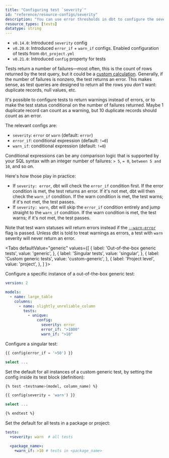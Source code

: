 ```yaml
---
title: "Configuring test `severity`"
id: "reference/resource-configs/severity"
description: "You can use error thresholds in dbt to configure the severity of test results, or how many failed tests will produce an error or warning."
resource_types: [tests]
datatype: string
---
```


<Changelog>

* `v0.14.0`: Introduced `severity` config
* `v0.20.0`: Introduced `error_if` + `warn_if` configs. Enabled configuration of tests from `dbt_project.yml`
* `v0.21.0`: Introduced `config` property for tests

</Changelog>

Tests return a number of failures—most often, this is the count of rows returned by the test query, but it could be a [custom calculation](resource-configs/fail_calc). Generally, if the number of failures is nonzero, the test returns an error. This makes sense, as test queries are designed to return all the rows you _don't_ want: duplicate records, null values, etc.

It's possible to configure tests to return warnings instead of errors, or to make the test status conditional on the number of failures returned. Maybe 1 duplicate record can count as a warning, but 10 duplicate records should count as an error.

The relevant configs are:
- `severity`: `error` or `warn` (default: `error`)
- `error_if`: conditional expression (default: `!=0`)
- `warn_if`: conditional expression (default: `!=0`)

Conditional expressions can be any comparison logic that is supported by your SQL syntax with an integer number of failures: `> 5`, `= 0`, `between 5 and 10`, and so on.

Here's how those play in practice:
- If `severity: error`, dbt will check the `error_if` condition first. If the error condition is met, the test returns an error. If it's not met, dbt will then check the `warn_if` condition. If the warn condition is met, the test warns; if it's not met, the test passes.
- If `severity: warn`, dbt will skip the `error_if` condition entirely and jump straight to the `warn_if` condition. If the warn condition is met, the test warns; if it's not met, the test passes.

Note that test warn statuses will return errors instead if the [`--warn-error`](global-cli-flags#warnings-as-errors) flag is passed. Unless dbt is told to treat warnings as errors, a test with `warn` severity will never return an error.

<Tabs
  defaultValue="generic"
  values={[
    { label: 'Out-of-the-box generic tests', value: 'generic', },
    { label: 'Singular tests', value: 'singular', },
    { label: 'Custom generic tests', value: 'custom-generic', },
    { label: 'Project level', value: 'project', },
  ]
}>

<TabItem value="generic">

Configure a specific instance of a out-of-the-box generic test:

<File name='models/<filename>.yml'>

```yaml
version: 2

models:
  - name: large_table
    columns:
      - name: slightly_unreliable_column
        tests:
          - unique:
              config:
                severity: error
                error_if: ">1000"
                warn_if: ">10"
```

</File>

</TabItem>

<TabItem value="singular">

Configure a singular test:

<File name='tests/<filename>.sql'>

```sql
{{ config(error_if = '>50') }}

select ...
```

</File>

</TabItem>

<TabItem value="custom-generic">

Set the default for all instances of a custom generic test, by setting the config inside its test block (definition):

<File name='macros/<filename>.sql'>

```sql
{% test <testname>(model, column_name) %}

{{ config(severity = 'warn') }}

select ...

{% endtest %}
```

</File>

</TabItem>

<TabItem value="project">

Set the default for all tests in a package or project:

<File name='dbt_project.yml'>

```yaml
tests:
  +severity: warn  # all tests

  <package_name>:
    +warn_if: >10 # tests in <package_name>
```

</File>

</TabItem>

</Tabs>
